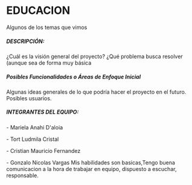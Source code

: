 # EDUCACION
</p>
Algunos de los temas que vimos 
</p>
<h5>DESCRIPCIÓN: </h5> 
¿Cuál es la visión general del proyecto? ¿Qué problema busca resolver (aunque sea de forma muy básica
<h5>Posibles Funcionalidades o Áreas de Enfoque Inicial</h5>
Algunas ideas generales de lo que podría hacer el proyecto en el futuro. Posibles usuarios.
<h5>INTEGRANTES DEL EQUIPO:</h5> 
</p>
- Mariela Anahi D'aloia
</p>
- Tort Ludmila Cristal
</p>
- Cristian Mauricio Fernandez
</p>
- Gonzalo Nicolas Vargas
Mis habilidades son basicas,Tengo buena comunicacion a la hora de trabajar en equipo, dispuesto a escuchar, responsable.
</p>
